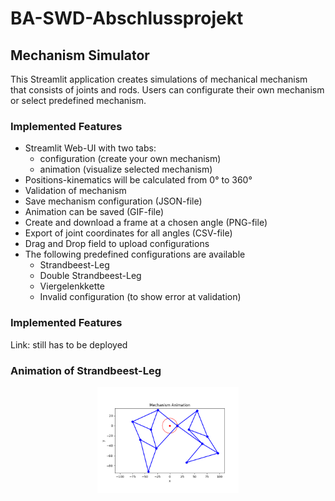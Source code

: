 # BA-SWD-Abschlussprojekt

## Mechanism Simulator
This Streamlit application creates simulations of mechanical mechanism that consists of joints and rods. Users can configurate their own mechanism or select predefined mechanism.

### Implemented Features
- Streamlit Web-UI with two tabs:
    - configuration (create your own mechanism)
    - animation (visualize selected mechanism)
- Positions-kinematics will be calculated from 0° to 360°
- Validation of mechanism
- Save mechanism configuration (JSON-file)
- Animation can be saved (GIF-file)
- Create and download a frame at a chosen angle (PNG-file)
- Export of joint coordinates for all angles (CSV-file)
- Drag and Drop field to upload configurations
- The following predefined configurations are available
    - Strandbeest-Leg
    - Double Strandbeest-Leg
    - Viergelenkkette
    - Invalid configuration (to show error at validation)

### Implemented Features
Link: still has to be deployed


### Animation of Strandbeest-Leg

<p align="center">
  <img src="outputs/animation.gif" width="45%" />
</p